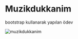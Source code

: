 # Muzikdukkanim
 bootstrap kullanarak yapılan ödev

 
![muzikdukkanim](https://github.com/OgulcanKaraca/Muzikdukkanim/assets/61779997/a984edc7-7f4b-4c5f-ad48-4fe0a439459c)
